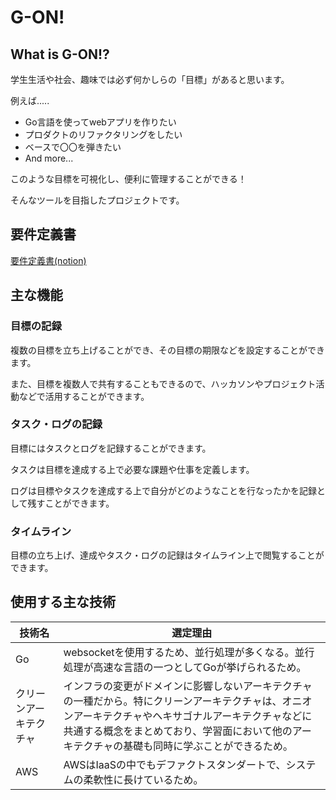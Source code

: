 # G-ON!

## What is G-ON!?

学生生活や社会、趣味では必ず何かしらの「目標」があると思います。

例えば.....

- Go言語を使ってwebアプリを作りたい
- プロダクトのリファクタリングをしたい
- ベースで〇〇を弾きたい
- And more...

このような目標を可視化し、便利に管理することができる！

そんなツールを目指したプロジェクトです。

## 要件定義書

[要件定義書(notion)](https://elca-doc.notion.site/G-ON-5940eb6ca29147c7887b17bd29866c48?pvs=4)

## 主な機能

### 目標の記録

複数の目標を立ち上げることができ、その目標の期限などを設定することができます。

また、目標を複数人で共有することもできるので、ハッカソンやプロジェクト活動などで活用することができます。

### タスク・ログの記録

目標にはタスクとログを記録することができます。

タスクは目標を達成する上で必要な課題や仕事を定義します。

ログは目標やタスクを達成する上で自分がどのようなことを行なったかを記録として残すことができます。

### タイムライン

目標の立ち上げ、達成やタスク・ログの記録はタイムライン上で閲覧することができます。

## 使用する主な技術

| 技術名 | 選定理由 |
| --- | --- |
| Go | websocketを使用するため、並行処理が多くなる。並行処理が高速な言語の一つとしてGoが挙げられるため。 |
| クリーンアーキテクチャ | インフラの変更がドメインに影響しないアーキテクチャの一種だから。特にクリーンアーキテクチャは、オニオンアーキテクチャやヘキサゴナルアーキテクチャなどに共通する概念をまとめており、学習面において他のアーキテクチャの基礎も同時に学ぶことができるため。 |
| AWS | AWSはIaaSの中でもデファクトスタンダートで、システムの柔軟性に長けているため。 |
